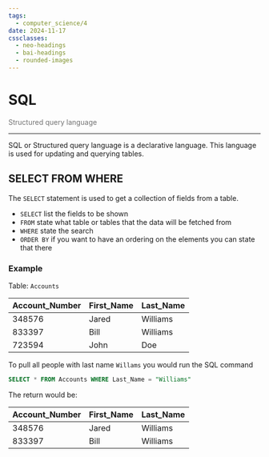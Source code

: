 ```yaml
---
tags:
  - computer_science/4
date: 2024-11-17
cssclasses:
  - neo-headings
  - bai-headings
  - rounded-images
---
```

# SQL
<p class="text-center" style="margin:0;opacity:0.6;">Structured query language</p>

***
SQL or Structured query language is a declarative language. This language is used for updating and querying tables.

## SELECT FROM WHERE
The `SELECT` statement is used to get a collection of fields from a table.
- `SELECT` list the fields to be shown 
- `FROM` state what table or tables that the data will be fetched from 
- `WHERE` state the search
- `ORDER BY` if you want to have an ordering on the elements you can state that there

### Example
Table: `Accounts`

| Account_Number | First_Name | Last_Name |
| -------------- | ---------- | --------- |
| 348576         | Jared      | Williams  |
| 833397         | Bill       | Williams  |
| 723594         | John       | Doe       |
To pull all people with last name `Willams` you would run the SQL command 
```SQL
SELECT * FROM Accounts WHERE Last_Name = "Williams"
```
The return would be:

| Account_Number | First_Name | Last_Name |
| -------------- | ---------- | --------- |
| 348576         | Jared      | Williams  |
| 833397         | Bill       | Williams  |
